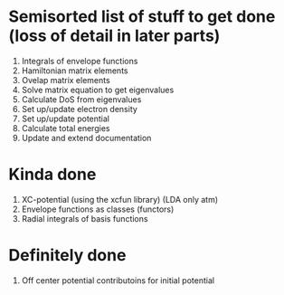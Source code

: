 # Semisorted list of stuff to get done (loss of detail in later parts)
1. Integrals of envelope functions
1. Hamiltonian matrix elements
1. Ovelap matrix elements
1. Solve matrix equation to get eigenvalues
1. Calculate DoS from eigenvalues
1. Set up/update electron density
1. Set up/update potential
1. Calculate total energies
1. Update and extend documentation

# Kinda done
1. XC-potential (using the xcfun library) (LDA only atm)
1. Envelope functions as classes (functors)
1. Radial integrals of basis functions

# Definitely done
1. Off center potential contributoins for initial potential
